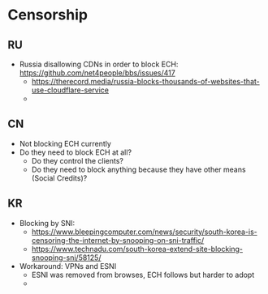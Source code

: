 # Censorship
## RU

* Russia disallowing CDNs in order to block ECH: https://github.com/net4people/bbs/issues/417
  * https://therecord.media/russia-blocks-thousands-of-websites-that-use-cloudflare-service
  * 
## CN
- Not blocking ECH currently
- Do they need to block ECH at all?
	- Do they control the clients?
	- Do they need to block anything because they have other means (Social Credits)?
## KR

- Blocking by SNI:
	- https://www.bleepingcomputer.com/news/security/south-korea-is-censoring-the-internet-by-snooping-on-sni-traffic/
	- https://www.technadu.com/south-korea-extend-site-blocking-snooping-sni/58125/
- Workaround: VPNs and ESNI
	- ESNI was removed from browses, ECH follows but harder to adopt
	- 
